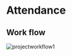 # Attendance
## Work flow
![projectworkflow1](https://user-images.githubusercontent.com/20691248/27249684-c0ee019c-52e0-11e7-8b9b-1fac8f6667ef.jpg)
